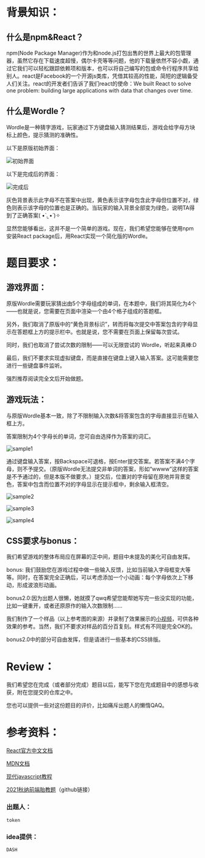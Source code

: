 # 背景知识：
## 什么是npm&React？
npm(Node Package Manager)作为和node.js打包出售的世界上最大的包管理器，虽然它存在下载速度超慢，偶尔卡壳等等问题，他的下载量依然不容小觑，通过它我们可以轻松跟踪依赖项和版本，也可以将自己编写的包或命令行程序共享给别人。react是Facebook的一个开源js类库，凭借其较高的性能，简短的逻辑备受人们关注。react的开发者们告诉了我们react的使命：We built React to solve one problem: building large applications with data that changes over time.
## 什么是Wordle？
Wordle是一种猜字游戏，玩家通过下方键盘输入猜测结果后，游戏会给字母方块标上颜色，提示猜测的准确性。

以下是原版初始界面：

![初始界面](/pics/Wordle.jpg)

以下是完成后的界面：

![完成后](/pics/Wordle(completed).png)

灰色背景表示此字母不在答案中出现，黄色表示该字母包含此字母但位置不对，绿色则表示该字母的位置也是正确的。当玩家的输入背景全部变为绿色，说明TA得到了正确答案( •̀ .̫ •́ )✧

显然您能够看出，这并不是一个简单的游戏。现在，我们希望您能够在使用npm安装React package后，用React实现一个简化版的Wordle。

# 题目要求：
## 游戏界面：
原版Wordle需要玩家猜出由5个字母组成的单词，在本题中，我们将其简化为4个——也就是说，您需要在页面中渲染一个由4个格子组成的答题框。

另外，我们取消了原版中的“黄色背景标识”，转而将每次提交中答案包含的字母显示在答题框上方的提示栏中。也就是说，您不需要在页面上保留每次尝试。

同时，我们也取消了尝试次数的限制——可以无限尝试的 Wordle，听起来真棒:D

最后，我们不要求实现虚拟键盘，而是直接在键盘上键入输入答案。这可能需要您进行一些键盘事件监听。

强烈推荐阅读完全文后开始做题。

## 游戏玩法：

与原版Wordle基本一致，除了不限制输入次数&将答案包含的字母直接显示在输入框上方。

答案限制为4个字母长的单词，您可自由选择作为答案的词汇。

![sample1](/pics/sample1.png)

通过键盘输入答案，按Backspace可退格，按Enter提交答案。若答案不满4个字母，则不予提交。（原版Wordle无法提交非单词的答案，形如“wwww”这样的答案是不予通过的，但是本版不做要求。）提交后，位置对的字母留在原地并背景变色，答案中包含而位置不对的字母显示在提示框中，剩余输入框清空。

![sample2](/pics/sample2.png)

![sample3](/pics/sample3.png)

![sample4](/pics/sample4.png)

## CSS要求与bonus：

我们希望游戏的整体布局应在屏幕的正中间，题目中未提及的美化可自由发挥。

bonus: 我们鼓励您在游戏过程中做一些输入反馈，比如当前输入字母框变大等等。同时，在答案完全正确后，可以考虑添加一个小动画：每个字母依次上下移动，形成波浪形动画。

bonus2.0:因为出题人很懒，她就摸了qwq希望您能帮她写完一些没实现的功能，比如一键重开，或者还原原作的输入次数限制……

我们制作了一个样品（以上参考图的来源）并录制了效果展示的[小视频](/sample.mp4)，可供各种效果的参考。当然，我们不要求对样品的百分百复刻。样式有不同是完全OK的。

bonus2.0中的部分可自由发挥，但是请进行一些基本的CSS排版。

# Review：

我们希望您在完成（或者部分完成）题目以后，能写下您在完成题目中的感想与收获，附在您提交的仓库之中。

您也可以提供一些对这份题目的评价，比如痛斥出题人的懒惰QAQ。

# 参考资料：

[React官方中文文档](https://react.docschina.org/)

[MDN文档](https://developer.mozilla.org/zh-CN/)

[现代javascript教程](https://zh.javascript.info/)

[2021秋纳前端胎教题](https://github.com/QSCTech/2021-fall-round-two/tree/master/to-frontend-newbie)（github链接）

### 出题人：
`token`
### idea提供：
`DASH`